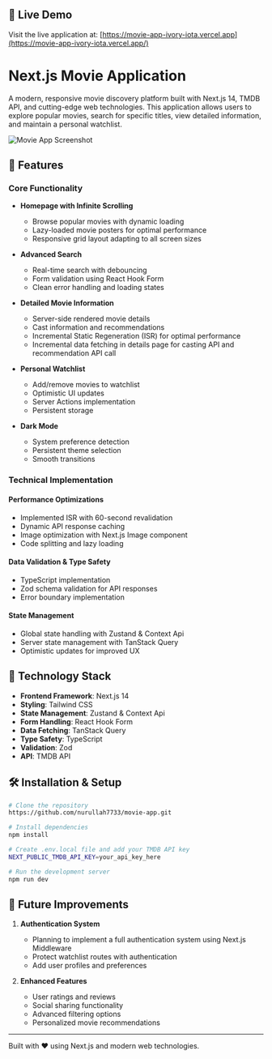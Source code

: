 ## 🔗 Live Demo

Visit the live application at: [https://movie-app-ivory-iota.vercel.app](https://movie-app-ivory-iota.vercel.app/)

# Next.js Movie Application

A modern, responsive movie discovery platform built with Next.js 14, TMDB API, and cutting-edge web technologies. This application allows users to explore popular movies, search for specific titles, view detailed information, and maintain a personal watchlist.

![Movie App Screenshot](screenshot.png)

## 🌟 Features

### Core Functionality
- **Homepage with Infinite Scrolling**
  - Browse popular movies with dynamic loading
  - Lazy-loaded movie posters for optimal performance
  - Responsive grid layout adapting to all screen sizes

- **Advanced Search**
  - Real-time search with debouncing
  - Form validation using React Hook Form
  - Clean error handling and loading states

- **Detailed Movie Information**
  - Server-side rendered movie details
  - Cast information and recommendations
  - Incremental Static Regeneration (ISR) for optimal performance
  - Incremental data fetching in details page for casting API and recommendation API call

- **Personal Watchlist**
  - Add/remove movies to watchlist
  - Optimistic UI updates
  - Server Actions implementation
  - Persistent storage

- **Dark Mode**
  - System preference detection
  - Persistent theme selection
  - Smooth transitions

### Technical Implementation

#### Performance Optimizations
- Implemented ISR with 60-second revalidation
- Dynamic API response caching
- Image optimization with Next.js Image component
- Code splitting and lazy loading

#### Data Validation & Type Safety
- TypeScript implementation
- Zod schema validation for API responses
- Error boundary implementation

#### State Management
- Global state handling with Zustand & Context Api
- Server state management with TanStack Query
- Optimistic updates for improved UX

## 🚀 Technology Stack

- **Frontend Framework**: Next.js 14
- **Styling**: Tailwind CSS
- **State Management**: Zustand & Context Api
- **Form Handling**: React Hook Form
- **Data Fetching**: TanStack Query
- **Type Safety**: TypeScript
- **Validation**: Zod
- **API**: TMDB API

## 🛠️ Installation & Setup

```bash
# Clone the repository
https://github.com/nurullah7733/movie-app.git

# Install dependencies
npm install

# Create .env.local file and add your TMDB API key
NEXT_PUBLIC_TMDB_API_KEY=your_api_key_here

# Run the development server
npm run dev
```

## 📝 Future Improvements

1. **Authentication System**
   - Planning to implement a full authentication system using Next.js Middleware
   - Protect watchlist routes with authentication
   - Add user profiles and preferences

2. **Enhanced Features**
   - User ratings and reviews
   - Social sharing functionality
   - Advanced filtering options
   - Personalized movie recommendations

---

Built with ❤️ using Next.js and modern web technologies.
